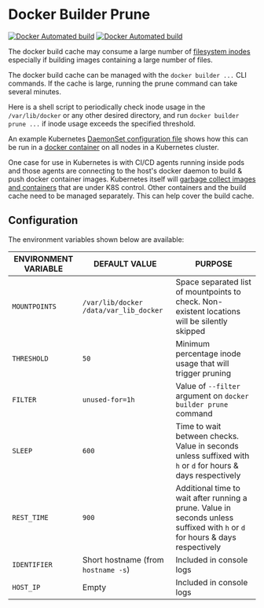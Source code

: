 # Docker Builder Prune

[![Docker Automated build](https://img.shields.io/docker/cloud/automated/jamesjj/docker-builder-prune)](https://hub.docker.com/r/jamesjj/docker-builder-prune/)
[![Docker Automated build](https://img.shields.io/docker/cloud/build/jamesjj/docker-builder-prune)](https://hub.docker.com/r/jamesjj/docker-builder-prune/)

The docker build cache may consume a large number of [filesystem inodes](https://en.wikipedia.org/wiki/Inode) especially if building images containing a large number of files.

The docker build cache can be managed with the `docker builder ...` CLI commands. If the cache is large, running the prune command can take several minutes.

Here is a shell script to periodically check inode usage in the `/var/lib/docker` or any other desired directory, and run `docker builder prune ...` if inode usage exceeds the specified threshold.

An example Kubernetes [DaemonSet configuration file](./contrib/k8s-daemonset--docker-builder-prune.yml) shows how this can be run in a [docker container](https://hub.docker.com/r/jamesjj/docker-builder-prune/) on all nodes in a Kubernetes cluster.

One case for use in Kubernetes is with CI/CD agents running inside pods and those agents are connecting to the host's docker daemon to build & push docker container images. Kubernetes itself will [garbage collect images and containers](https://kubernetes.io/docs/concepts/cluster-administration/kubelet-garbage-collection/) that are under K8S control. Other containers and the build cache need to be managed separately. This can help cover the build cache.

## Configuration

The environment variables shown below are available:

| ENVIRONMENT VARIABLE | DEFAULT VALUE | PURPOSE |
|----------------------|----------------------------------------|---|
| `MOUNTPOINTS`        | `/var/lib/docker /data/var_lib_docker` | Space separated list of mountpoints to check. Non-existent locations will be silently skipped |
| `THRESHOLD`          | `50`                                   | Minimum percentage inode usage that will trigger pruning |
| `FILTER`             | `unused-for=1h`                        | Value of `--filter` argument on 	`docker builder prune` command |
| `SLEEP`              | `600`                                  | Time to wait between checks. Value in seconds unless suffixed with `h` or `d` for hours & days respectively |
| `REST_TIME`          | `900`                                  | Additional time to wait after running a prune. Value in seconds unless suffixed with `h` or `d` for hours & days respectively |
| `IDENTIFIER`         | Short hostname (from `hostname -s`)    | Included in console logs |
| `HOST_IP`            | Empty                                  | Included in console logs |



